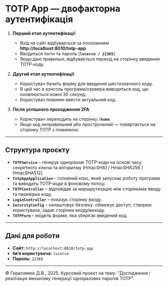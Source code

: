 
# TOTP App — двофакторна аутентифікація

1. **Перший етап аутентифікації**
   - Вхід на сайт відбувається за посиланням **http://localhost:8010/totp-app**. 
   - Вводиться логін та пароль (**`lucerce / 22365`**).
   - Якщо дані правильні, відбувається перехід на сторінку введення TOTP-коду.

3. **Другий етап аутентифікації**
   - Користувач бачить форму для введення шестизначного коду.
   - В цей час в консоль програми/сервера виводиться код, що оновлюється кожні 30 секунд.
   - Користувач повинен ввести актуальний код.

4. **Після успішного проходження 2FA**
   - Користувач переходить на сторінку **`/home`**.
   - Якщо код неправильний або прострочений — повертається на сторінку TOTP з помилкою.
---

## Структура проєкту

- **`TOTPService`** – генерує одноразові TOTP-коди на основі часу, секретного ключа та алгоритму (HmacSHA1 / HmacSHA256 / HmacSHA512).
- **`TotpAppApplication`** – головний клас, який запускає роботу програми та виводить ТОТР-коди в фоновому потоці.
- **`TOTPController`** – відповідає за маршрутизацію між сторінками вводу та перевірки коду.
- **`LoginController`** – показує сторінку входу.
- **`SecurityConfig`** – налаштовує безпеку: обмежує доступ, створює користувача, задає сторінки входу/виходу.
- **`TOTPForm`** – модель форми, яка зберігає введений код.

---

## Дані для роботи

- **Сайт:** `http://localhost:8010/totp-app`
- **Ім’я користувача:** `lucerce`  
- **Пароль:** `22365`

---

© Герасимюк Д.В., 2025. Курсовий проєкт на тему: "Дослідження і реалізація механізму генерації одноразових паролів ТОТР".
